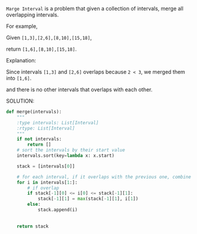 `Marge Interval` is a problem that given a collection of intervals, merge all overlapping intervals.

For example,

Given `[1,3],[2,6],[8,10],[15,18]`,

return `[1,6],[8,10],[15,18]`.

Explanation:

Since intervals `[1,3]` and `[2,6]` overlaps because `2 < 3`, we merged them into `[1,6]`.

and there is no other intervals that overlaps with each other.

SOLUTION:
```python
def merge(intervals):
    """
    :type intervals: List[Interval]
    :rtype: List[Interval]
    """
    if not intervals:
        return []
    # sort the intervals by their start value
    intervals.sort(key=lambda x: x.start)

    stack = [intervals[0]]

    # for each interval, if it overlaps with the previous one, combine them together
    for i in intervals[1:]:
        # if overlap
        if stack[-1][0] <= i[0] <= stack[-1][1]:
            stack[-1][1] = max(stack[-1][1], i[1])
        else:
            stack.append(i)
    
    
    return stack

```